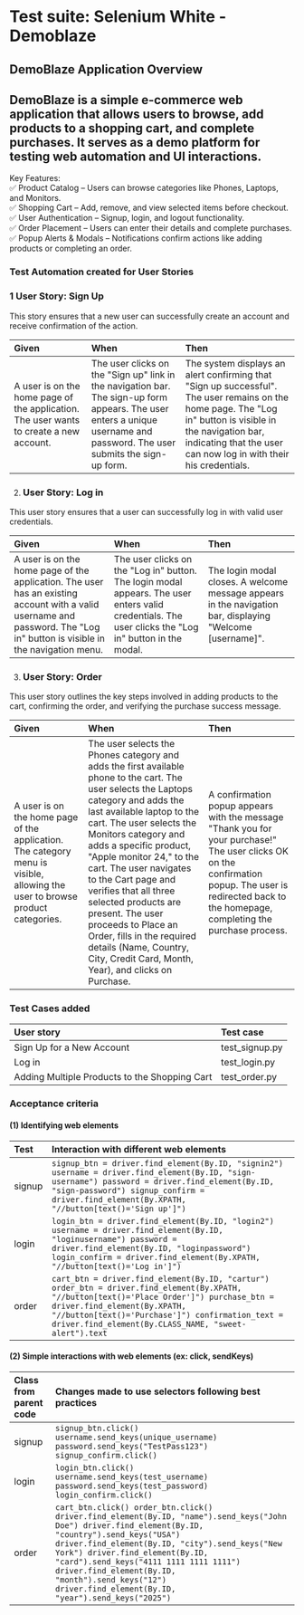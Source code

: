 # Test suite: Selenium White \- Demoblaze

## DemoBlaze Application Overview

## DemoBlaze is a simple e-commerce web application that allows users to browse, add products to a shopping cart, and complete purchases. It serves as a demo platform for testing web automation and UI interactions.

Key Features:  
✅ Product Catalog – Users can browse categories like Phones, Laptops, and Monitors.  
✅ Shopping Cart – Add, remove, and view selected items before checkout.  
✅ User Authentication – Signup, login, and logout functionality.  
✅ Order Placement – Users can enter their details and complete purchases.  
✅ Popup Alerts & Modals – Notifications confirm actions like adding products or completing an order.

### Test Automation created for User Stories

###  **1 User Story: Sign Up** 

This story ensures that a new user can successfully create an account and receive confirmation of the action. 

| Given | When | Then |
| :---- | :---- | :---- |
| A user is on the home page of the application. The user wants to create a new account. | The user clicks on the "Sign up" link in the navigation bar. The sign-up form appears. The user enters a unique username and password. The user submits the sign-up form. | The system displays an alert confirming that "Sign up successful". The user remains on the home page. The "Log in" button is visible in the navigation bar, indicating that the user can now log in with their his credentials. |

2) ###  **User Story: Log in**

This user story ensures that a user can successfully log in with valid user credentials.

| Given | When | Then |
| :---- | :---- | :---- |
| A user is on the home page of the application. The user has an existing account with a valid username and password. The "Log in" button is visible in the navigation menu. | The user clicks on the "Log in" button. The login modal appears. The user enters valid credentials. The user clicks the "Log in" button in the modal.  | The login modal closes. A welcome message appears in the navigation bar, displaying "Welcome \[username\]".  |

3) ###  **User Story: Order**

This user story outlines the key steps involved in adding products to the cart, confirming the order, and verifying the purchase success message.

| Given | When | Then |
| :---- | :---- | :---- |
| A user is on the home page of the application. The category menu is visible, allowing the user to browse product categories. | The user selects the Phones category and adds the first available phone to the cart. The user selects the Laptops category and adds the last available laptop to the cart. The user selects the Monitors category and adds a specific product, "Apple monitor 24," to the cart. The user navigates to the Cart page and verifies that all three selected products are present. The user proceeds to Place an Order, fills in the required details (Name, Country, City, Credit Card, Month, Year), and clicks on Purchase.  | A confirmation popup appears with the message "Thank you for your purchase\!" The user clicks OK on the confirmation popup. The user is redirected back to the homepage, completing the purchase process.  |

### Test Cases added

| User story | Test case |
| :---- | :---- |
| Sign Up for a New Account | test\_signup.py |
| Log in | test\_login.py |
| Adding Multiple Products to the Shopping Cart | test\_order.py |

### Acceptance criteria

#### (1) Identifying web elements 

| Test | Interaction with different web elements |
| :---- | :---- |
| signup | `signup_btn = driver.find_element(By.ID, "signin2") username = driver.find_element(By.ID, "sign-username") password = driver.find_element(By.ID, "sign-password") signup_confirm = driver.find_element(By.XPATH, "//button[text()='Sign up']")` |
| login | `login_btn = driver.find_element(By.ID, "login2") username = driver.find_element(By.ID, "loginusername") password = driver.find_element(By.ID, "loginpassword") login_confirm = driver.find_element(By.XPATH, "//button[text()='Log in']")` |
| order | `cart_btn = driver.find_element(By.ID, "cartur") order_btn = driver.find_element(By.XPATH, "//button[text()='Place Order']") purchase_btn = driver.find_element(By.XPATH, "//button[text()='Purchase']") confirmation_text = driver.find_element(By.CLASS_NAME, "sweet-alert").text` |

#### (2) Simple interactions with web elements (ex: click, sendKeys)

| Class from parent code | Changes made to use selectors following best practices |
| :---- | :---- |
| signup | `signup_btn.click() username.send_keys(unique_username) password.send_keys("TestPass123") signup_confirm.click()` |
| login | `login_btn.click() username.send_keys(test_username) password.send_keys(test_password) login_confirm.click()` |
| order | `cart_btn.click() order_btn.click() driver.find_element(By.ID, "name").send_keys("John Doe") driver.find_element(By.ID, "country").send_keys("USA") driver.find_element(By.ID, "city").send_keys("New York") driver.find_element(By.ID, "card").send_keys("4111 1111 1111 1111") driver.find_element(By.ID, "month").send_keys("12") driver.find_element(By.ID, "year").send_keys("2025")` |


